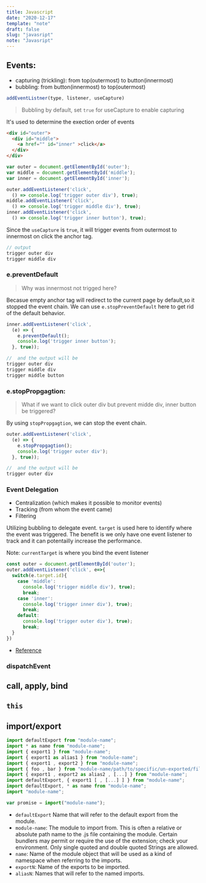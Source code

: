 ```yaml
---
title: Javascript
date: "2020-12-17"
template: "note"
draft: false
slug: "javasript"
note: "Javasript"
---
```


## Events:

- capturing (trickling): from top(outermost) to button(innermost)
- bubbling: from button(innermost) to top(outermost)

```javascript
addEventListner(type, listener, useCapture)
```

> Bubbling by default, set `true` for useCapture to enable capturing

It's used to determine the exection order of events
```html
<div id="outer">
  <div id="middle">
    <a href="" id="inner" >click</a>
  </div>
</div>
```

```javascript
var outer = document.getElementById('outer');
var middle = document.getElementById('middle');
var inner = document.getElementById('inner');

outer.addEventListener('click',
  () => console.log('trigger outer div'), true);
middle.addEventListener('click',
  () => console.log('trigger middle div'), true);
inner.addEventListener('click',
  () => console.log('trigger inner button'), true);
```

Since the `useCapture` is `true`, it will trigger events from outermost to innermost on click the anchor tag.

```javascript
// output
trigger outer div
trigger middle div
```

### e.preventDefault
> Why was innermost not trigged here?

Becasue empty anchor tag will redirect to the current page by default,so it stopped the event chain. We can use `e.stopPreventDefault` here to get rid of the default behavior.

```javascript
inner.addEventListener('click',
  (e) => {
    e.preventDefault();
    console.log('trigger inner button');
  }, true));

//  and the output will be
trigger outer div
trigger middle div
trigger middle button
```

### e.stopPropgagtion:
> What if we want to click outer div but prevent midde div, inner button be triggered?

By using `stopPropgagtion`, we can stop the event chain.
```javascript
outer.addEventListener('click',
  (e) => {
    e.stopPropgagtion();
    console.log('trigger outer div');
  }, true));

//  and the output will be
trigger outer div
```


### Event Delegation

- Centralization (which makes it possible to monitor events)
- Tracking (from whom the event came)
- Filtering

Utilizing bubbling to delegate event. `target` is used here to identify where the event was triggered.
The benefit is we only have one event listener to track and it can potentailly increase the performance.

Note: `currentTarget` is where you bind the event listener

```javascript
const outer = document.getElementById('outer');
outer.addEventListener('click', e=>{
  switch(e.target.id){
    case 'middle':
      console.log('trigger middle div'), true);
      break;
    case 'inner':
      console.log('trigger inner div'), true);
      break;
    default:
      console.log('trigger outer div'), true);
      break;
  }
})
```

-  [Reference](https://segmentfault.com/a/1190000008227026)

### dispatchEvent

## call, apply, bind

## `this`

## import/export
```javascript
import defaultExport from "module-name";
import * as name from "module-name";
import { export1 } from "module-name";
import { export1 as alias1 } from "module-name";
import { export1 , export2 } from "module-name";
import { foo , bar } from "module-name/path/to/specific/un-exported/file";
import { export1 , export2 as alias2 , [...] } from "module-name";
import defaultExport, { export1 [ , [...] ] } from "module-name";
import defaultExport, * as name from "module-name";
import "module-name";

var promise = import("module-name");
```

- `defaultExport` Name that will refer to the default export from the module.
- `module-name`: The module to import from. This is often a relative or absolute path name to the .js file containing the module. Certain bundlers may permit or require the use of the extension; check your environment. Only single quoted and double quoted Strings are allowed.
- `name`: Name of the module object that will be used as a kind of namespace when referring to the imports.
- `exportN`: Name of the exports to be imported.
- `aliasN`: Names that will refer to the named imports.
